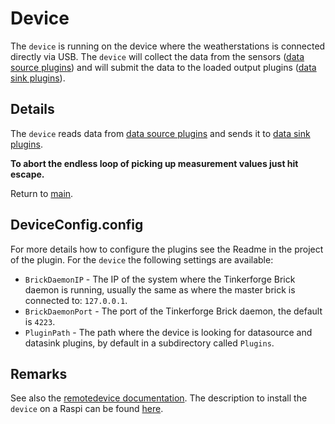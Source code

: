 # Device

The `device` is running on the device where the weatherstations is connected directly via USB. The `device` will collect the data from the sensors ([data source plugins](./../Plugins/DataSource/Readme.md)) and will submit the data to the loaded output plugins ([data sink plugins](./../Plugins/DataSink/Readme.md)).

## Details

The `device` reads data from [data source plugins](./../Plugins/DataSource/Readme.md) and sends it to [data sink plugins](./../Plugins/DataSink/Readme.md).

__To abort the endless loop of picking up measurement values just hit escape.__

Return to [main](./../Readme.md).

## DeviceConfig.config

For more details how to configure the plugins see the Readme in the project of the plugin. For the `device` the following settings are available:

* `BrickDaemonIP` - The IP of the system where the Tinkerforge Brick daemon is running, usually the same as where the master brick is connected to: `127.0.0.1`.
* `BrickDaemonPort` - The port of the Tinkerforge Brick daemon, the default is `4223`.
* `PluginPath` - The path where the device is looking for datasource and datasink plugins, by default in a subdirectory called `Plugins`.

## Remarks

See also the [remotedevice documentation](./../RemoteDevice/Readme.md). The description to install the `device` on a Raspi can be found [here](./../Build.md).

